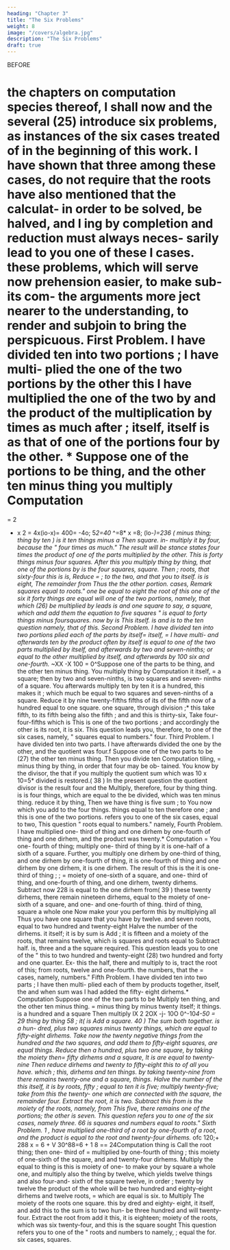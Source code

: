 ```yaml
---
heading: "Chapter 3"
title: "The Six Problems"
weight: 8
image: "/covers/algebra.jpg"
description: "The Six Problems"
draft: true
---
```





BEFORE

the chapters on computation
species thereof, I shall now and the
several (25) introduce six problems, as
instances of the six cases treated of in the beginning of
this work.
I
have shown that three among these cases,
do not require that the roots
have also mentioned that the calculat-
in order to be solved,
be halved, and I
ing by completion and reduction must always neces-
sarily lead
to
you
one of these
I
cases.
these problems, which will serve
now
prehension easier,
to
make
sub-
its com-
the arguments more
ject nearer to the understanding, to render
and
subjoin
to bring the
perspicuous.
First Problem.
I have divided ten into
two portions
;
I
have multi-
plied the one of the two portions by the other
this I
have multiplied the one of the two by
and the product of the multiplication by
times as
much
after
;
itself,
itself is
as that of one of the portions
four
by the
other. *
Suppose one of the portions to be
thing, and the other ten minus thing you multiply
Computation
= 
= 
2
* x 2 =
4x(io-x)= 400=  -4o;
5*2=40*
^=8*
x
=8; (lo-*)=236
(
minus thing;
thing by ten
)
is
it
ten things minus a
Then
square.
in-
multiply it by four, because the
" four times as much." The result will be
stance states
four times the product of one of the parts multiplied by
the other.
This
is
forty things
minus four squares.
After this you multiply thing by thing, that
one of the portions by
is
the four squares,
square. Then
;
roots, that sixty-four
this is
is,
Reduce
= 
;
to the
two, and that
you
to
itself.
is
is
eight,
The remainder from
Thus the
the other portion.
cases,
Remark
squares equal to roots."
one
be equal to eight
the root of this
one of the six
it
forty things are equal
will
one of the two portions, namely, that which
(26) be multiplied by
leads
is
and one square
to say,
a square, which
and add them
the equation
to five squares
"
is
equal to forty things minus foursquares.
now by
is
This
itself.
is
and
is
to
the ten
question
namely, that of
this.
Second Problem.
I
have divided ten into two portions
plied each of the parts by
itself= 
itself,
= 
I
have multi-
and afterwards ten by
the product often by itself
is
equal to one of the
two parts multiplied by itself, and afterwards by two
and seven-ninths; or equal to the other multiplied by
itself,
and afterwards by
100
six
and one-fourth.*
~XX
-X 100 = 0^Suppose one of the parts to be thing,
and the other ten minus thing. You multiply thing by
Computation
it
itself,
= 
a square; then by two and seven-ninths,
is
two squares and seven- ninths of a square.
You afterwards multiply ten by ten it is a hundred,
this
makes
it
;
which much be equal to two squares and seven-ninths
of a square.
Reduce
it
by nine twenty-fifths
fifths
of its
of the
fifth
now
of a hundred
equal to one square.
one square, through division
;* this
take
fifth,
to
its fifth
being
also the fifth
;
and
and
this is thirty-six,
Take
four-
four-fifths
which
is
This is
one of the two portions ; and accordingly the other is
its
root,
it is six.
This question leads you, therefore, to one of the
six cases, namely, " squares equal to numbers."
four.
Third Problem.
I
have divided ten into two parts.
I
have afterwards
divided the one by the other, and the quotient was four.f
Suppose one of the two parts to be (27)
the other ten minus thing. Then you divide ten
Computation
tiling,
= 
minus thing by thing, in order that four may be ob-
tained.
You know
by the divisor, the
that if
you multiply the quotient
sum which was
10
x
10=5*
divided
is
restored.(
38
)
In the present question the quotient
divisor
is
the result
four and the
Multiply, therefore, four by thing
thing.
is
is
four things, which are equal to the
be divided, which was ten minus thing.
reduce
it
by
thing,
Then we have
thing
is
five
sum
;
to
You now
which you add to the four things.
things equal to ten therefore one
;
and this is one of the two portions.
refers you to one of the six cases,
equal to two,
This question
" roots
equal to numbers."
namely,
Fourth Problem.
I
have multiplied one- third of thing and one dirhem
by one-fourth of thing and one dirhem, and the product
was twenty.*
Computation
= 
You
one- fourth of thing;
multiply one- third of thing by
it is
one-half of a sixth of a square.
Further, you multiply one dirhem by one-third of thing,
and one dirhem by one-fourth
of thing, it is one-fourth of thing and one dirhem by
one dirhem, it is one dirhem. The result of this is the
it is
one- third of thing
;
;
= 
moiety of one-sixth of a square, and one- third of thing,
and one-fourth of thing, and one dirhem,
twenty dirhems.
Subtract
now
228
is
equal to
the one dirhem from(
39
)
these twenty dirhems, there remain nineteen dirhems,
equal to the moiety of one-sixth of a square, and one-
and one-fourth of thing.
third of thing,
square a whole one
Now make your
you perform this by multiplying all
Thus you have one square
that you have by twelve.
and seven roots, equal to two hundred and twenty-eight
Halve the number of the
dirhems.
it
itself; it is
by
sum
is
Add
;
it is
fifteen
and a
moiety of the roots, that
remains twelve, which
is
squares and roots equal
to
Subtract
half.
is,
three and a
the square required.
This question leads you to one of the
"
this to
two hundred and twenty-eight (28)
two hundred and forty and one quarter. Ex-
this the
half, there
and multiply
to
is,
tract the root of this;
from
roots,
twelve and one-fourth.
the numbers, that
the
= 
cases,
namely,
numbers."
Fifth Problem.
I
have divided ten into two parts ; I have then multi-
plied each of
them by
products together,
itself,
the
and when
sum was
I
had added the
fifty- eight
dirhems.*
Computation Suppose one of the two parts to be
Multiply ten
thing, and the other ten minus thing.
= 
minus thing by
minus twenty
itself; it
things.
is
a hundred and a square
Then multiply
IX 2
2OX -j- 10O
0^-10*4-50 = 29
thing by thing
58
;
it(
is
Add
a square.
40
)
The sum
both together.
is
a hun-
dred, plus two squares minus twenty things, which are
equal to fifty-eight dirhems.
Take now
the twenty
negative things from the hundred and the two squares,
and add them
to fifty-eight
squares, are equal
things.
Reduce
then a hundred, plus two
one square, by taking the moiety
then=  fifty dirhems and a square,
It is
are equal to twenty-nine
Then reduce
dirhems and twenty
to fifty-eight
this to
of all you have.
which
;
this,
dirhems and ten things.
by taking twenty-nine from
there remains twenty-one and a square,
things. Halve the number of the
this itself, it is
by
roots,
fifty
;
equal to ten
it is five;
multiply
twenty-five; take from this the twenty-
one which are connected with the square, the remainder
four. Extract the root, it is two.
Subtract this from
is
the moiety of the roots, namely, from
This
five,
there remains
one of the portions; the other is seven.
This question refers you to one of the six cases, namely
three.
66
is
squares and numbers equal to roots."
Sixth Problem.
1
,
have multiplied one-third of a root by one-fourth
of a root, and the product
is
equal to the root and
twenty-four dirhems.*
ofc 120;+ 288
x = 6 +
V 30^88=6 +
1
8
== 
24Computation
thing
is
Call the root thing; then one- third of
= 
multiplied by one-fourth of thing ; this
moiety of one-sixth of the square, and
and twenty-four dirhems. Multiply
the
equal to thing
is
this
is
moiety of one-
to make your
by
square a whole one, and multiply also the thing by
twelve, which yields twelve things and also four-and-
sixth of the square
twelve, in order
;
twenty by twelve the product of the whole will be two
hundred and eighty-eight dirhems and twelve roots,
= 
which are equal
is six.
to
Multiply
The moiety of the roots
one square.
this
by
dred and eighty- eight,
it
itself,
and add
this to the
sum
is
to
two hun-
be three hundred and
will
twenty-four. Extract the root from
add
it
this,
it is
eighteen;
moiety of the roots, which was six
twenty-four, and this
is
the square sought
This question refers you to one of the
" roots and numbers
to
namely,
;
equal
the
for.
six cases,
squares.